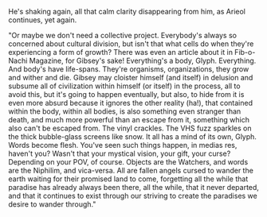 He's shaking again, all that calm clarity disappearing from him, as Arieol continues, yet again.

"Or maybe we don't need a collective project. Everybody's always so concerned about cultural division, but isn't that what cells do when they're experiencing a form of growth? There was even an article about it in Fib-o-Nachi Magazine, for Gibsey's sake! Everything's a body, Glyph. Everything. And body's have life-spans. They're organisms, organizations, they grow and wither and die. Gibsey may cloister himself (and itself) in delusion and subsume all of civilization within himself (or itself) in the process, all to avoid this, but it's going to happen eventually, but also, to hide from it is even more absurd because it ignores the other reality (ha!), that contained within the body, within all bodies, is also something even stranger than death, and much more powerful than an escape from it, something which also can't be escaped from. The vinyl crackles. The VHS fuzz sparkles on the thick bubble-glass screens like snow. It all has a mind of its own, Glyph. Words become flesh. You've seen such things happen, in medias res, haven't you? Wasn't that your mystical vision, your gift, your curse? Depending on your POV, of course. Objects are the Watchers, and words are the Niphilim, and vica-versa. All are fallen angels cursed to wander the earth waiting for their promised land to come, forgetting all the while that paradise has already always been there, all the while, that it never departed, and that it continues to exist through our striving to create the paradises we desire to wander through."